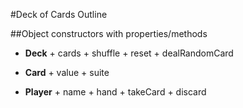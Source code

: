 #Deck of Cards Outline

##Object constructors with properties/methods

+ **Deck**
      + cards
      + shuffle
      + reset
      + dealRandomCard

+ **Card**
      + value
      + suite

+ **Player**
      + name
      + hand
      + takeCard
      + discard
